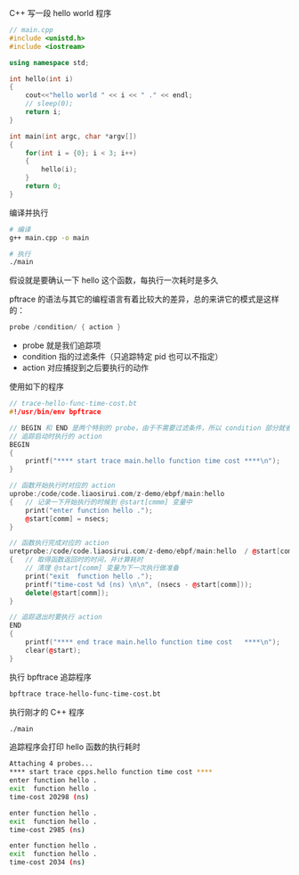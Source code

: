 C++ 写一段 hello world 程序

```cpp
// main.cpp
#include <unistd.h>
#include <iostream>

using namespace std;

int hello(int i) 
{
    cout<<"hello world " << i << " ." << endl;
    // sleep(0);
    return i;
}

int main(int argc, char *argv[])
{
    for(int i = {0}; i < 3; i++) 
    {
        hello(i);
    }
    return 0;
}

```

编译并执行

```bash
# 编译
g++ main.cpp -o main

# 执行
./main
```

假设就是要确认一下 hello 这个函数，每执行一次耗时是多久

pftrace 的语法与其它的编程语言有着比较大的差异，总的来讲它的模式是这样的：

```cpp
probe /condition/ { action }
```

- probe 就是我们追踪项
- condition 指的过滤条件（只追踪特定 pid 也可以不指定）
- action 对应捕捉到之后要执行的动作

使用如下的程序

```cpp
// trace-hello-func-time-cost.bt
#!/usr/bin/env bpftrace 

// BEGIN 和 END 是两个特别的 probe，由于不需要过滤条件，所以 condition 部分就省略了
// 追踪启动时执行的 action 
BEGIN 
{
    printf("**** start trace main.hello function time cost ****\n");
}

// 函数开始执行时对应的 action 
uprobe:/code/code.liaosirui.com/z-demo/ebpf/main:hello 
{   // 记录一下开始执行的时候到 @start[cmmm] 变量中
    print("enter function hello .");
    @start[comm] = nsecs;
}

// 函数执行完成对应的 action
uretprobe:/code/code.liaosirui.com/z-demo/ebpf/main:hello  / @start[comm] /
{   // 取得函数返回时的时间，并计算耗时
    // 清理 @start[comm] 变量为下一次执行做准备
    print("exit  function hello .");
    printf("time-cost %d (ns) \n\n", (nsecs - @start[comm]));
    delete(@start[comm]);
}

// 追踪退出时要执行 action 
END 
{
    printf("**** end trace main.hello function time cost   ****\n");
    clear(@start);
}

```

执行 bpftrace 追踪程序

```bash
bpftrace trace-hello-func-time-cost.bt
```

执行刚才的 C++ 程序

```bash
./main
```

追踪程序会打印 hello 函数的执行耗时

```bash
Attaching 4 probes...
**** start trace cpps.hello function time cost ****
enter function hello .
exit  function hello .
time-cost 20298 (ns)

enter function hello .
exit  function hello .
time-cost 2985 (ns)

enter function hello .
exit  function hello .
time-cost 2034 (ns)
```


